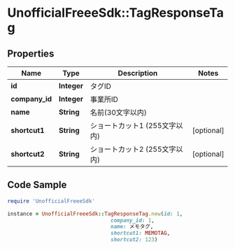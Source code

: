 # UnofficialFreeeSdk::TagResponseTag

## Properties

Name | Type | Description | Notes
------------ | ------------- | ------------- | -------------
**id** | **Integer** | タグID | 
**company_id** | **Integer** | 事業所ID | 
**name** | **String** | 名前(30文字以内) | 
**shortcut1** | **String** | ショートカット1 (255文字以内) | [optional] 
**shortcut2** | **String** | ショートカット2 (255文字以内) | [optional] 

## Code Sample

```ruby
require 'UnofficialFreeeSdk'

instance = UnofficialFreeeSdk::TagResponseTag.new(id: 1,
                                 company_id: 1,
                                 name: メモタグ,
                                 shortcut1: MEMOTAG,
                                 shortcut2: 123)
```


